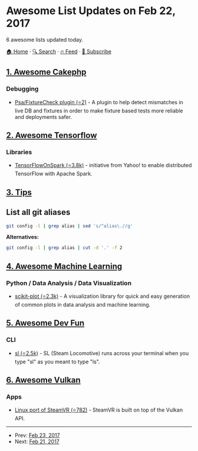 # Awesome List Updates on Feb 22, 2017

6 awesome lists updated today.

[🏠 Home](/README.md) · [🔍 Search](https://test.trackawesomelist.com/search/) · [🔥 Feed](https://test.trackawesomelist.com/feed.xml) · [📮 Subscribe](https://trackawesomelist.us17.list-manage.com/subscribe?u=d2f0117aa829c83a63ec63c2f&id=36a103854c)



## [1. Awesome Cakephp](/content/FriendsOfCake/awesome-cakephp/README.md)

### Debugging

*   [Psa/FixtureCheck plugin (⭐2)](https://github.com/World-Architects/cakephp-fixture-check) - A plugin to help detect mismatches in live DB and fixtures in order to make fixture based tests more reliable and deployments safer.

## [2. Awesome Tensorflow](/content/jtoy/awesome-tensorflow/README.md)

### Libraries

*   [TensorFlowOnSpark (⭐3.8k)](https://github.com/yahoo/TensorFlowOnSpark) - initiative from Yahoo! to enable distributed TensorFlow with Apache Spark.

## [3. Tips](/content/git-tips/tips/README.md)
## List all git aliases

```sh
git config -l | grep alias | sed 's/^alias\.//g'
```

**Alternatives:**

```sh
git config -l | grep alias | cut -d '.' -f 2
```

## [4. Awesome Machine Learning](/content/josephmisiti/awesome-machine-learning/README.md)

### Python / Data Analysis / Data Visualization

*   [scikit-plot (⭐2.3k)](https://github.com/reiinakano/scikit-plot) - A visualization library for quick and easy generation of common plots in data analysis and machine learning.

## [5. Awesome Dev Fun](/content/mislavcimpersak/awesome-dev-fun/README.md)

### CLI

*   [sl (⭐2.5k)](https://github.com/mtoyoda/sl) - SL (Steam Locomotive) runs across your terminal when you type "sl" as you meant to type "ls".

## [6. Awesome Vulkan](/content/vinjn/awesome-vulkan/README.md)

### Apps

*   [Linux port of SteamVR (⭐782)](https://github.com/ValveSoftware/SteamVR-for-Linux) - SteamVR is built on top of the Vulkan API.

---

- Prev: [Feb 23, 2017](/content/2017/02/23/README.md)
- Next: [Feb 21, 2017](/content/2017/02/21/README.md)